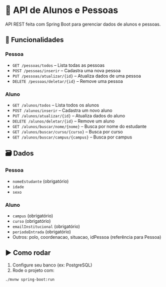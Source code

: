 # 📘 API de Alunos e Pessoas

API REST feita com Spring Boot para gerenciar dados de alunos e pessoas.

## 🔧 Funcionalidades

### Pessoa

- `GET /pessoas/todos` – Lista todas as pessoas
- `POST /pessoas/inserir` – Cadastra uma nova pessoa
- `PUT /pessoas/atualizar/{id}` – Atualiza dados de uma pessoa
- `DELETE /pessoas/deletar/{id}` – Remove uma pessoa

### Aluno

- `GET /alunos/todos` – Lista todos os alunos
- `POST /alunos/inserir` – Cadastra um novo aluno
- `PUT /alunos/atualizar/{id}` – Atualiza dados do aluno
- `DELETE /alunos/deletar/{id}` – Remove um aluno
- `GET /alunos/buscar/nome/{nome}` – Busca por nome do estudante
- `GET /alunos/buscar/curso/{curso}` – Busca por curso
- `GET /alunos/buscar/campus/{campus}` – Busca por campus

## 🗃️ Dados

### Pessoa

- `nomeEstudante` (obrigatório)
- `idade`
- `sexo`

### Aluno

- `campus` (obrigatório)
- `curso` (obrigatório)
- `emailInstitucional` (obrigatório)
- `periodoEntrada` (obrigatório)
- Outros: polo, coordenacao, situacao, idPessoa (referência para Pessoa)

## ▶️ Como rodar

1. Configure seu banco (ex: PostgreSQL)
2. Rode o projeto com:

```bash
./mvnw spring-boot:run
